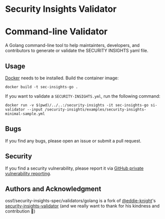 # Security Insights Validator

# Command-line Validator

A Golang command-line tool to help maintainters, developers, and contributors to generate or validate the SECURITY INSIGHTS yaml file.

## Usage

[Docker](https://www.docker.com/) needs to be installed. Build the container image:

```
docker build -t sec-insights-go .
```

If you want to validate a `SECURITY-INSIGHTS.yml`, run the following command:

```
docker run -v $(pwd)/../..:/security-insights -it sec-insights-go si-validator --input /security-insights/examples/security-insights-minimal-sample.yml
```

## Bugs

If you find any bugs, please open an issue or submit a pull request.

## Security

If you find a security vulnerability, please report it via [GitHub private vulnerability reporting](https://docs.github.com/en/code-security/security-advisories/guidance-on-reporting-and-writing-information-about-vulnerabilities/privately-reporting-a-security-vulnerability).

## Authors and Acknowledgment

ossf/security-insights-spec/validators/golang is a fork of [@eddie-knight](https://github.com/eddie-knight/)'s [security-insights-validator](https://github.com/eddie-knight/security-insights-validator) (and we really want to thank for his kindness and contribution 🦄)

